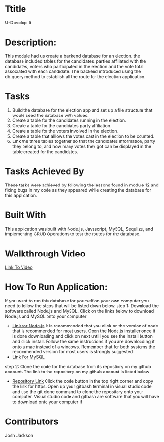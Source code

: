 # Ttitle
U-Develop-It

# Description:
This module had us create a backend database for an election. the database included tables for the candidates, parties affiliated with the candidates, voters who participated in the election and the vote total associated with each candidate. The backend introduced using the db.query method to establish all the route for the election application.

# Tasks
1. Build the database for the election app and set up a file structure that would seed the database with values.
2. Create a table for the candidates running in the election.
3. Create a table for the candidates party affiliation.
4. Create a table for the voters involved in the election.
5. Create a table that alllows the votes cast in the election to be counted.
6. Link the three tables together so that the candidates information, party they belong to, and how many votes they got can be displayed in the table created for the candidates.

# Tasks Achieved By
These tasks were achieved by following the lessons found in module 12 and fixing bugs in my code as they appeared while creating the database for this application.

# Built With
This application was built with Node.js, Javascript, MySQL, Sequlize, and implementing CRUD Operations to test the routes for the database.

# Walkthrough Video
<a href="https://watch.screencastify.com/v/XbduPL24B1jlsvAh8A8c">Link To Video</a>

# How To Run Application:
If you want to run this database for yourself on your own computer you need to follow the steps that will be listed down below.
step 1: Download the software called Node.js and MySQL. Click on the links below to download Node.js and MySQL onto your computer 
- <a href="https://nodejs.org/en/">Link for Node.js</a>
It is recommended that you click on the version of node that is recommended for most users. Open the Node.js installer once it is done downloading and click on next untill
you see the install button and click install. Follow the same instructions if you are downloading it onto a mac instead of a windows. Remember that for both systems the
recommended version for most users is strongly suggested
- <a href="https://coding-boot-camp.github.io/full-stack/mysql/mysql-installation-guide">Link For MySQL</a>

step 2: Clone the code for the database from its repostiory on my github account. The link to the repository on my github account is listed below
- <a href="https://github.com/Joker282855/u-develop-it">Repository Link</a>
Click the code button in the top right corner and copy the link for https. Open up your gitbash terminal in visual studio code and use the git clone command to clone the repository onto your computer. Visual studio code and gitbash are software that you will have to download onto your computer if 

# Contributors
Josh Jackson